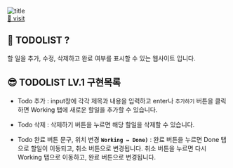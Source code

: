 ![title](https://ifh.cc/g/YRQKZR.png)   
[🎁 visit](https://second-todolist.vercel.app/)   

## 📜 TODOLIST ?
할 일을 추가, 수정, 삭제하고 완료 여부를 표시할 수 있는 웹사이트 입니다.



## 😎 TODOLIST LV.1 구현목록   
- Todo 추가
: input창에 각각 제목과 내용을 입력하고 enter나 `추가하기` 버튼을 클릭하면 Working 탭에 새로운 할일을 추가할 수 있습니다. 

- Todo 삭제
: 삭제하기 버튼을 누르면 해당 할일을 삭제할 수 있습니다.

- Todo 완료 버튼 문구, 위치 변경 **`Working ↔ Done)`**
: 완료 버튼을 누르면 Done 탭으로 할일이 이동되고, 취소 버튼으로 변경됩니다.
취소 버튼을 누르면 다시 Working 탭으로 이동하고, 완료 버튼으로 변경됩니다.
